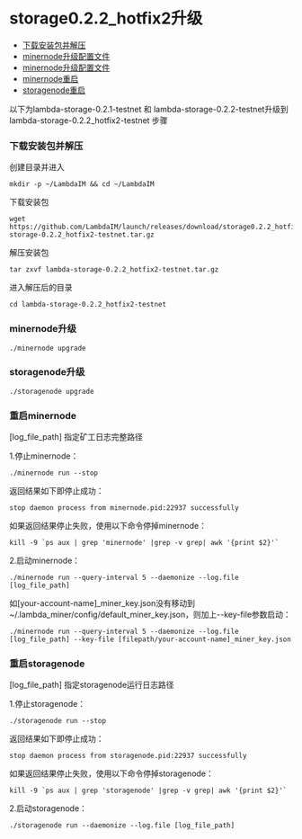 # storage0.2.2_hotfix2升级

* [下载安装包并解压](#下载安装包并解压)
* [minernode升级配置文件](#minernode升级配置文件)
* [minernode升级配置文件](#minernode升级配置文件)
* [minernode重启](#minernode重启)
* [storagenode重启](#storagenode重启)

以下为lambda-storage-0.2.1-testnet 和 lambda-storage-0.2.2-testnet升级到 lambda-storage-0.2.2_hotfix2-testnet 步骤

### 下载安装包并解压

创建目录并进入 

```
mkdir -p ~/LambdaIM && cd ~/LambdaIM
```
下载安装包
```
wget https://github.com/LambdaIM/launch/releases/download/storage0.2.2_hotfix2/lambda-storage-0.2.2_hotfix2-testnet.tar.gz
```
解压安装包
```
tar zxvf lambda-storage-0.2.2_hotfix2-testnet.tar.gz
```
进入解压后的目录
```
cd lambda-storage-0.2.2_hotfix2-testnet
```

### minernode升级

```
./minernode upgrade
```

### storagenode升级

```
./storagenode upgrade
```

### 重启minernode
[log_file_path] 指定矿工日志完整路径

1.停止minernode：
```
./minernode run --stop
```
返回结果如下即停止成功：
```
stop daemon process from minernode.pid:22937 successfully
```
如果返回结果停止失败，使用以下命令停掉minernode：
```
kill -9 `ps aux | grep 'minernode' |grep -v grep| awk '{print $2}'`
```
2.启动minernode：
```
./minernode run --query-interval 5 --daemonize --log.file [log_file_path]
```

如[your-account-name]_miner_key.json没有移动到~/.lambda_miner/config/default_miner_key.json，则加上--key-file参数启动：
```
./minernode run --query-interval 5 --daemonize --log.file [log_file_path] --key-file [filepath/your-account-name]_miner_key.json
```

### 重启storagenode
[log_file_path] 指定storagenode运行日志路径

1.停止storagenode：
```
./storagenode run --stop
```
返回结果如下即停止成功：
```
stop daemon process from storagenode.pid:22937 successfully
```
如果返回结果停止失败，使用以下命令停掉storagenode：
```
kill -9 `ps aux | grep 'storagenode' |grep -v grep| awk '{print $2}'`
```

2.启动storagenode：
```
./storagenode run --daemonize --log.file [log_file_path]
```
